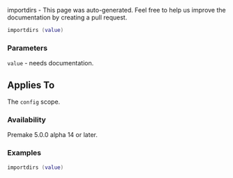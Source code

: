 importdirs - This page was auto-generated. Feel free to help us improve the documentation by creating a pull request.

```lua
importdirs (value)
```

### Parameters ###

`value` - needs documentation.

## Applies To ###

The `config` scope.

### Availability ###

Premake 5.0.0 alpha 14 or later.

### Examples ###

```lua
importdirs (value)
```

